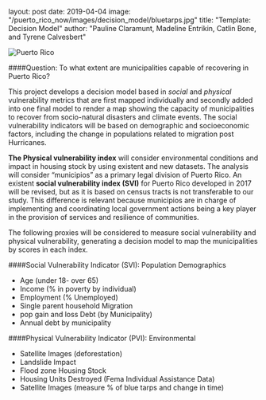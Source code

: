 layout: post
date:   2019-04-04
image: "/puerto_rico_now/images/decision_model/bluetarps.jpg"
title:  "Template: Decision Model"
author: "Pauline Claramunt, Madeline Entrikin, Catlin Bone, and Tyrene Calvesbert"

![Puerto Rico](/puerto_rico_now/images/decision_model/MedianHHIncome1.png)

####Question: To what extent are municipalities capable of recovering in Puerto Rico?

This project develops a decision model based in *social* and *physical* vulnerability metrics that are first mapped individually and secondly added into one final model to render a map showing the capacity of municipalities to recover from socio-natural disasters and climate events.
The social vulnerability indicators will be based on demographic and socioeconomic factors, including the change in populations related to migration post Hurricanes. 

**The Physical vulnerability index** will consider environmental conditions and impact in housing stock by using existent and new datasets. The analysis will consider “municipios” as a primary legal division of Puerto Rico. An existent **social vulnerability index (SVI)** for Puerto Rico developed in 2017 will be revised, but as it is based on census tracts is not transferable to our study. This difference is
relevant because municipios are in charge of implementing and coordinating local government actions being a key player in the provision of services and resilience of communities.  

The following proxies will be considered to measure social vulnerability and physical vulnerability, generating a decision model to map the municipalities by scores in each index.

####Social Vulnerability Indicator (SVI):
Population Demographics  
- Age (under 18- over 65)
- Income (% in poverty by individual)
- Employment (% Unemployed)
- Single parent household
Migration
- pop gain and loss
Debt (by Municipality)
- Annual debt by municipality

####Physical Vulnerability Indicator (PVI):
Environmental
- Satellite Images (deforestation)
- Landslide Impact
- Flood zone
Housing Stock
- Housing Units Destroyed (Fema Individual Assistance Data)
- Satellite Images (measure % of blue tarps and change in time)
